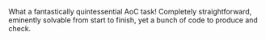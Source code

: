 What a fantastically quintessential AoC task! Completely straightforward, eminently solvable from start to finish, yet a bunch of code to produce and check. 
